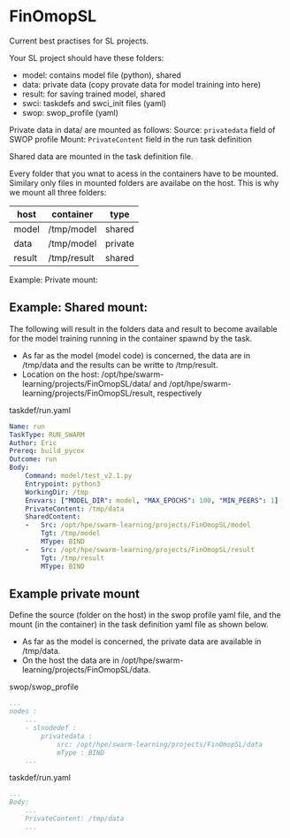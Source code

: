 # FinOmopSL

Current best practises for SL projects.

Your SL project should have these folders:

- model: contains model file (python), shared
- data: private data (copy provate data for model training into here)
- result: for saving trained model, shared
- swci: taskdefs and swci_init files (yaml)
- swop: swop_profile (yaml)

Private data in data/ are mounted as follows:
Source: `privatedata` field of SWOP profile
Mount: `PrivateContent` field in the run task definition

Shared data are mounted in the task definition file.

Every folder that you wnat to acess in the containers have to be mounted. 
Similary only files in mounted folders are availabe on the host. 
This is why we mount all three folders:


| host | container | type | 
| --- | --- | --- | 
| model | /tmp/model | shared |
| data | /tmp/model | private |
| result | /tmp/result | shared |

Example: Private mount:


## Example: Shared mount:

The following will result in the folders data and result to become available for the model training running in the container spawnd by the task. 
  - As far as the model (model code) is concerned, the data are in /tmp/data and the results can be writte to /tmp/result. 
  - Location on the host: /opt/hpe/swarm-learning/projects/FinOmopSL/data/ and /opt/hpe/swarm-learning/projects/FinOmopSL/result, respectively
    
taskdef/run.yaml
``` yaml 
Name: run
TaskType: RUN_SWARM
Author: Eric
Prereq: build_pycox
Outcome: run
Body:
    Command: model/test_v2.1.py
    Entrypoint: python3
    WorkingDir: /tmp
    Envvars: ["MODEL_DIR": model, "MAX_EPOCHS": 100, "MIN_PEERS": 1]
    PrivateContent: /tmp/data
    SharedContent:
    -   Src: /opt/hpe/swarm-learning/projects/FinOmopSL/model
        Tgt: /tmp/model
        MType: BIND
    -   Src: /opt/hpe/swarm-learning/projects/FinOmopSL/result
        Tgt: /tmp/result
        MType: BIND
```

## Example private mount

Define the source (folder on the host) in the swop profile yaml file, and the mount (in the container) in the task definition yaml file as shown below.

- As far as the model is concerned, the private data are available in /tmp/data.
- On the host the data are in /opt/hpe/swarm-learning/projects/FinOmopSL/data.

swop/swop_profile
``` yaml 
...
nodes :
    ...
    - slnodedef :
        privatedata :
            src: /opt/hpe/swarm-learning/projects/FinOmopSL/data
            mType : BIND
    ...
```

taskdef/run.yaml
``` yaml
...
Body: 
    ...
    PrivateContent: /tmp/data
    ...
```
 


